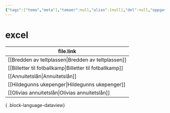 ```yaml
---
{"tags":["tema","meta"],"temaer":null,"alias":[null],"del":null,"oppgave":null,"fag":null,"eksamen":null,"dg-publish":true,"title":"excel","date":"2023-06-01","modified":"2023-06-01","permalink":"/temaer/excel/","dgPassFrontmatter":true}
---
```



# excel
| file.link                                                   |
| ----------------------------------------------------------- |
| [[Bredden av teltplassen\|Bredden av teltplassen]]       |
| [[Billetter til fotballkamp\|Billetter til fotballkamp]] |
| [[Annuitetslån\|Annuitetslån]]                           |
| [[Hildegunns ukepenger\|Hildegunns ukepenger]]           |
| [[Olivias annuitetslån\|Olivias annuitetslån]]           |

{ .block-language-dataview}
